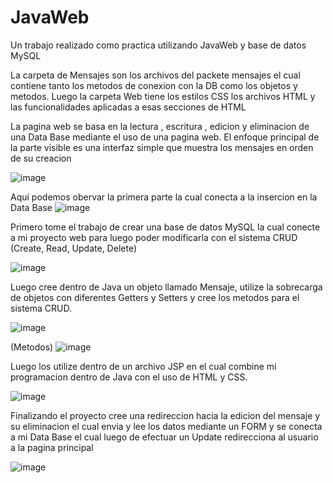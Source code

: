# JavaWeb
Un trabajo realizado como practica utilizando JavaWeb y base de datos MySQL

La carpeta de Mensajes son los archivos del packete mensajes el cual contiene  tanto los metodos de conexion con la DB como los objetos y metodos.
Luego la carpeta Web tiene los estilos CSS los archivos HTML y las funcionalidades aplicadas a esas secciones de HTML 

La pagina web se basa en la lectura , escritura , edicion y eliminacion de una Data Base mediante el uso de una pagina web.
El enfoque principal de la parte visible es una interfaz simple que muestra los mensajes en orden de su creacion

![image](https://user-images.githubusercontent.com/108084824/192260809-0bdb8993-00b5-406d-b222-8047f2891e83.png)

Aqui podemos obervar la primera parte la cual conecta a la insercion en la Data Base
![image](https://user-images.githubusercontent.com/108084824/192260861-e7d764ea-747c-4818-a413-626078a6296d.png)

Primero tome el trabajo de crear una base de datos MySQL la cual conecte a mi proyecto web para luego poder modificarla con el sistema CRUD (Create, Read, Update, Delete) 

![image](https://user-images.githubusercontent.com/108084824/192261578-afc97b19-41a7-46fa-b32a-b73a424a9559.png)

Luego cree dentro de Java un objeto llamado Mensaje, utilize la sobrecarga de objetos con diferentes Getters y Setters y cree los metodos para el sistema CRUD.

![image](https://user-images.githubusercontent.com/108084824/192262182-2cde3d1e-3b01-4039-b6cd-c3d5de5eec59.png)

(Metodos)
![image](https://user-images.githubusercontent.com/108084824/192263430-4630d621-08d1-459a-bc3b-a6511e72a26a.png)

Luego los utilize dentro de un archivo JSP en el cual combine mi programacion dentro de Java con el uso de HTML y CSS.

![image](https://user-images.githubusercontent.com/108084824/192262746-594559de-0813-4240-b546-469e30d6b479.png)

Finalizando el proyecto cree una redireccion hacia la edicion del mensaje y su eliminacion el cual envia y lee los datos mediante un FORM y se conecta a mi Data Base el cual luego de efectuar un Update redirecciona al usuario a la pagina principal

![image](https://user-images.githubusercontent.com/108084824/192262998-f5e3a343-ed22-43ef-902e-45b15d0a805b.png)


